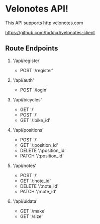 # Velonotes API!

This API supports http:velonotes.com

https://github.com/toddcd/velonotes-client

## Route Endpoints
1. '/api/register'
    * POST '/register'

2. '/api/auth'
    * POST '/login'  
      
3. '/api/bicycles'
    * GET '/'
    * POST '/'  
    * GET '/:bike_id'  
        
4. '/api/positions'  
    * POST '/'  
    * GET '/:position_id'  
    * DELETE '/:position_id'  
    * PATCH '/:position_id'  

5. '/api/notes'  
    * POST '/'  
    * GET '/:note_id'  
    * DELETE '/:note_id'  
    * PATCH '/:note_id'  
    
6. '/api/uidata'  
    * GET '/make'  
    * GET '/size'

